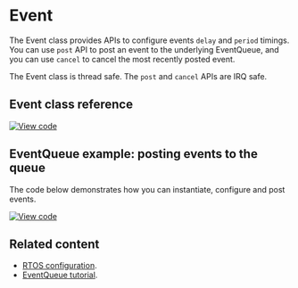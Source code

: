 # Event

The Event class provides APIs to configure events `delay` and `period` timings. You can use `post` API to post an event to the underlying EventQueue, and you can use `cancel` to cancel the most recently posted event.

The Event class is thread safe. The `post` and `cancel` APIs are IRQ safe.

## Event class reference

[![View code](https://www.mbed.com/embed/?type=library)](https://os.mbed.com/docs/mbed-os/development/mbed-os-api-doxy/_event_8h_source.html)

## EventQueue example: posting events to the queue

The code below demonstrates how you can instantiate, configure and post events.

[![View code](https://www.mbed.com/embed/?url=https://github.com/ARMmbed/mbed-os-examples-docs_only/blob/master/APIs_RTOS/Events_ex_1/)](https://github.com/ARMmbed/mbed-os-examples-docs_only/blob/master/APIs_RTOS/Events_ex_1/main.cpp)

## Related content

- [RTOS configuration](../apis/scheduling-options-and-config.html).
- [EventQueue tutorial](../apis/the-eventqueue-api.html).
